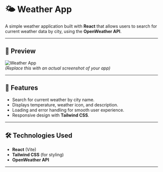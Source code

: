 # 🌤️ Weather App

A simple weather application built with **React** that allows users to search for current weather data by city, using the **OpenWeather API**.

---

## 📸 Preview  
![Weather App](https://via.placeholder.com/800x400?text=Weather+App+Preview)  
*(Replace this with an actual screenshot of your app)*

---

## 🚀 Features
- Search for current weather by city name.
- Displays temperature, weather icon, and description.
- Loading and error handling for smooth user experience.
- Responsive design with **Tailwind CSS**.

---

## 🛠️ Technologies Used
- **React** (Vite)
- **Tailwind CSS** (for styling)
- **OpenWeather API**

---
